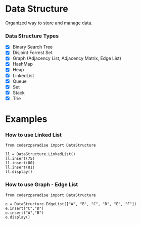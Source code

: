 # Data Structure
Organized way to store and manage data.

### Data Structure Types
- [x] Binary Search Tree
- [x] Disjoint Forrest Set
- [x] Graph (Adjacency List, Adjacency Matrix, Edge List)
- [x] HashMap
- [x] Heap
- [x] LinkedList
- [x] Queue
- [x] Set
- [x] Stack
- [x] Trie

# Examples
### How to use Linked List
```
from coderzparadise import DataStructure

ll = DataStructure.LinkedList()
ll.insert(75)
ll.insert(80)
ll.insert(81)
ll.display()
```
### How to use Graph - Edge List
```
from coderzparadise import DataStructure

e = DataStructure.EdgeList(["A", "B", "C", "D", "E", "F"])
e.insert("C","D")
e.insert("A","B")
e.display()
```
